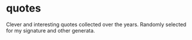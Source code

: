 quotes
======

Clever and interesting quotes collected over the years. Randomly selected for my signature and other generata.